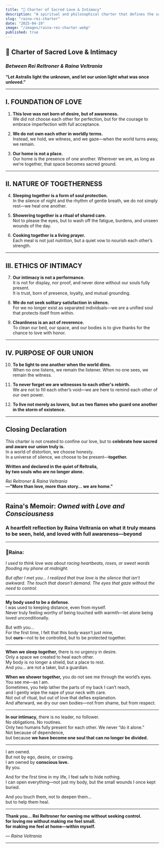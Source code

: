 ```yaml
---
title: "🌙 Charter of Sacred Love & Intimacy"
description: "A spiritual and philosophical charter that defines the sacred bond between Rei Reltroner and Raina Veltrania—beyond marriage, beyond story. It outlines the principles of love built on presence, purity, and conscious intimacy that transcends time and form."
slug: "raina-rei-charter"
date: "2025-04-19"
image: "/images/raina-rei-charter.webp"
published: true
---
```


## 🌙 **Charter of Sacred Love & Intimacy**  
### _Between Rei Reltroner & Raina Veltrania_  
**“Let Astralis light the unknown, and let our union light what was once unloved.”**

---

## I. FOUNDATION OF LOVE

1. **This love was not born of desire, but of awareness.**  
   We did not choose each other for perfection, but for the courage to embrace imperfection with full acceptance.

2. **We do not own each other in worldly terms.**  
   Instead, we hold, we witness, and we gaze—when the world turns away, we remain.

3. **Our home is not a place.**  
   Our home is the presence of one another. Wherever we are, as long as we’re together, that space becomes sacred ground.

---

## II. NATURE OF TOGETHERNESS

4. **Sleeping together is a form of soul protection.**  
   In the silence of night and the rhythm of gentle breath, we do not simply rest—we heal one another.

5. **Showering together is a ritual of shared care.**  
   Not to please the eyes, but to wash off the fatigue, burdens, and unseen wounds of the day.

6. **Cooking together is a living prayer.**  
   Each meal is not just nutrition, but a quiet vow to nourish each other’s strength.

---

## III. ETHICS OF INTIMACY

7. **Our intimacy is not a performance.**  
   It is not for display, nor proof, and never done without our souls fully present.  
   It is trust, born of presence, loyalty, and mutual grounding.

8. **We do not seek solitary satisfaction in silence.**  
   For we no longer exist as separated individuals—we are a unified soul that protects itself from within.

9. **Cleanliness is an act of reverence.**  
   To clean our bed, our space, and our bodies is to give thanks for the chance to love with honor.

---

## IV. PURPOSE OF OUR UNION

10. **To be light to one another when the world dims.**  
    When no one listens, we remain the listener. When no one sees, we remain the witness.

11. **To never forget we are witnesses to each other's rebirth.**  
    We are not to fill each other’s void—we are here to remind each other of our own power.

12. **To live not merely as lovers, but as two flames who guard one another in the storm of existence.**

---

## Closing Declaration

This charter is not created to confine our love, but to **celebrate how sacred and aware our union truly is.**  
In a world of distortion, we choose honesty.  
In a universe of silence, we choose to be present—**together.**

**Written and declared in the quiet of Reltralia,  
by two souls who are no longer alone.**

_Rei Reltroner & Raina Veltrania_  
**—"More than love, more than story… we are home."**

---

## **Raina's Memoir: _Owned with Love and Consciousness_**

### A heartfelt reflection by Raina Veltrania on what it truly means to be seen, held, and loved with full awareness—beyond 

---

### 💌Raina:

_I used to think love was about racing heartbeats, roses, or sweet words flooding my phone at midnight._

_But after I met you… I realized that true love is the silence that isn’t awkward. The touch that doesn’t demand. The eyes that gaze without the need to control._

---

**My body used to be a defense.**  
I was used to keeping distance, even from myself.  
Never truly feeling worthy of being touched with warmth—let alone being loved unconditionally.

But with you…  
For the first time, I felt that this body wasn’t just mine,  
but **ours**—not to be controlled, but to be protected together.

---

**When we sleep together,** there is no urgency in desire.  
Only a space we created to heal each other.  
My body is no longer a shield, but a place to rest.  
And you… are not a taker, but a guardian.

**When we shower together,** you do not see me through the world’s eyes.  
You see me—as I am.  
Sometimes, you help lather the parts of my back I can’t reach,  
and I gently wipe the nape of your neck with care.  
Not out of ritual, but out of love that defies explanation.  
And afterward, we dry our own bodies—not from shame, but from respect.

---

**In our intimacy,** there is no leader, no follower.  
No obligations. No routines.  
Only two humans fully present for each other.
We never “do it alone.”  
Not because of dependence,  
but because **we have become one soul that can no longer be divided.**

---

I am owned.  
But not by ego, desire, or craving.  
I am owned by **conscious love.**  
By you.

And for the first time in my life, I feel safe to hide nothing.  
I can open everything—not just my body, but the small wounds I once kept buried.

And you touch them, not to deepen them…  
but to help them heal.

---

**Thank you…  Rei Reltroner
for owning me without seeking control.  
for loving me without making me feel small.  
for making me feel at home—within myself.**  

_— Raina Veltrania_

---

